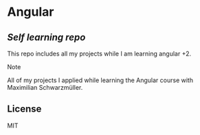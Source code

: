 # Angular
## _Self learning repo_


This repo includes all my projects while I am learning angular +2.

> [!NOTE]
> All of my projects I applied while learning the Angular course with Maximilian Schwarzmüller.

## License

MIT
